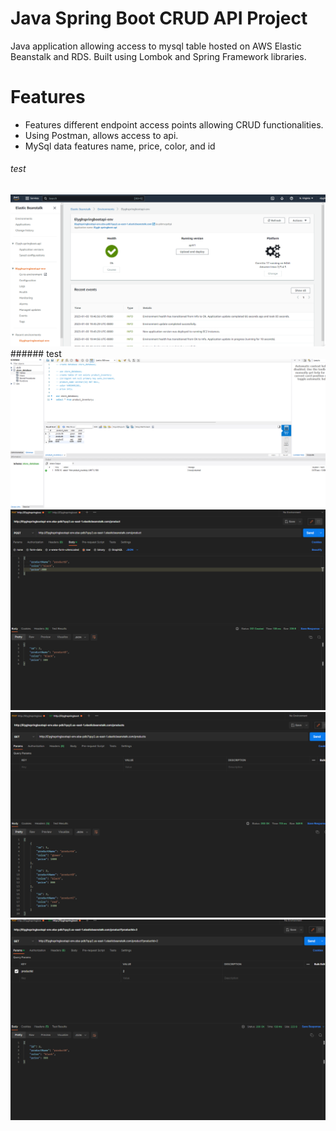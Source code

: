 # Java Spring Boot CRUD API Project
Java application allowing access to mysql table hosted on AWS Elastic Beanstalk and RDS. Built using Lombok and Spring Framework libraries. 

# Features
* Features different endpoint access points allowing CRUD functionalities.
* Using Postman, allows access to api. 
* MySql data features name, price, color, and id

###### test
<img src="./pics/app-stored-and-hosted-on-aws.svg">
###### test
<img src="./pics/data-stored-and-accessible-from-mysql.svg">
<img src="./pics/springboot-create-data.svg">
<img src="./pics/springboot-retrieve-list-of-data.svg">
<img src="./pics/springboot-retrieve-specific-data-id.svg">
